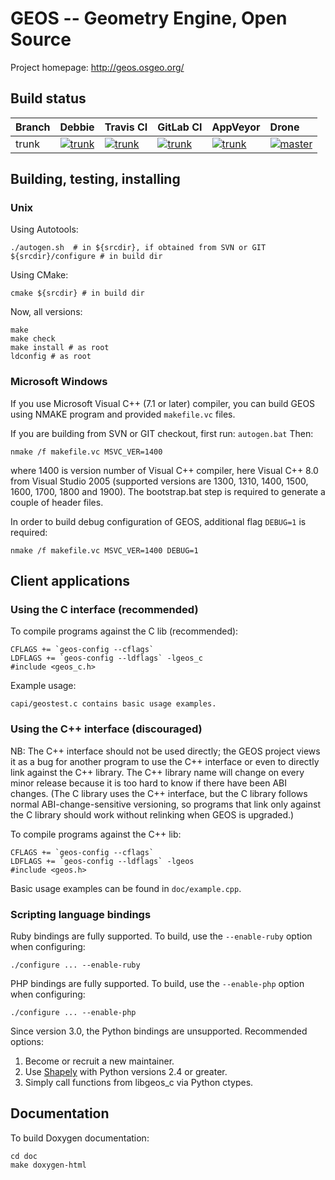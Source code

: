 GEOS -- Geometry Engine, Open Source
====================================

Project homepage: http://geos.osgeo.org/

## Build status

| Branch | Debbie | Travis CI | GitLab CI | AppVeyor | Drone |
|:--- |:--- |:--- |:--- |:--- |:--- |
| trunk | [![trunk](https://debbie.postgis.net/buildStatus/icon?job=GEOS_Trunk)](https://debbie.postgis.net/view/GEOS/job/GEOS_Trunk/) | [![trunk](https://secure.travis-ci.org/libgeos/libgeos.png)](https://travis-ci.org/libgeos/libgeos) | [![trunk](https://gitlab.com/geos/libgeos/badges/svn-trunk/build.svg)](https://gitlab.com/geos/libgeos/commits/svn-trunk) | [![trunk](https://ci.appveyor.com/api/projects/status/c4b47oa8k50qyqo5/branch/svn-trunk?svg=true)](https://ci.appveyor.com/project/mloskot/libgeos/branch/svn-trunk) | [![master](https://drone.io/github.com/libgeos/libgeos/status.png)](https://drone.io/github.com/libgeos/libgeos/latest) |

## Building, testing, installing

### Unix

Using Autotools:

    ./autogen.sh  # in ${srcdir}, if obtained from SVN or GIT
    ${srcdir}/configure # in build dir

Using CMake:

    cmake ${srcdir} # in build dir

Now, all versions:

    make
    make check
    make install # as root
    ldconfig # as root


### Microsoft Windows

If you use Microsoft Visual C++ (7.1 or later) compiler, you can build
GEOS using NMAKE program and provided `makefile.vc` files.

If you are building from SVN or GIT checkout, first run: `autogen.bat`
Then:

    nmake /f makefile.vc MSVC_VER=1400

where 1400 is version number of Visual C++ compiler, here Visual C++ 8.0
from Visual Studio 2005 (supported versions are 1300, 1310, 1400, 1500, 
1600, 1700, 1800 and 1900).
The bootstrap.bat step is required to generate a couple of header files.

In order to build debug configuration of GEOS, additional flag `DEBUG=1`
is required:

    nmake /f makefile.vc MSVC_VER=1400 DEBUG=1


## Client applications

### Using the C interface (recommended)

To compile programs against the C lib (recommended):

    CFLAGS += `geos-config --cflags`
    LDFLAGS += `geos-config --ldflags` -lgeos_c
    #include <geos_c.h>

Example usage:

    capi/geostest.c contains basic usage examples.

### Using the C++ interface (discouraged)

NB: The C++ interface should not be used directly; the GEOS project
views it as a bug for another program to use the C++ interface or even
to directly link against the C++ library.  The C++ library name will
change on every minor release because it is too hard to know if there
have been ABI changes.  (The C library uses the C++ interface, but the
C library follows normal ABI-change-sensitive versioning, so programs
that link only against the C library should work without relinking
when GEOS is upgraded.)

To compile programs against the C++ lib:

    CFLAGS += `geos-config --cflags`
    LDFLAGS += `geos-config --ldflags` -lgeos
    #include <geos.h>

Basic usage examples can be found in `doc/example.cpp`.


### Scripting language bindings

Ruby bindings are fully supported. To build, use the `--enable-ruby` option
when configuring:

    ./configure ... --enable-ruby

PHP bindings are fully supported. To build, use the `--enable-php` option
when configuring:

    ./configure ... --enable-php

Since version 3.0, the Python bindings are unsupported. Recommended options:

 1. Become or recruit a new maintainer.
 2. Use [Shapely](http://pypi.python.org/pypi/Shapely) with Python
    versions 2.4 or greater.
 3. Simply call functions from libgeos_c via Python ctypes.

## Documentation

To build Doxygen documentation:

    cd doc
    make doxygen-html

